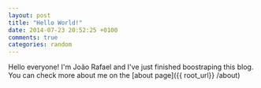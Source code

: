 ```yaml
---
layout: post
title: "Hello World!"
date: 2014-07-23 20:52:25 +0100
comments: true
categories: random
---
```


Hello everyone! I'm João Rafael and I've just finished boostraping this blog. You can check more about me on the [about page]({{ root_url}} /about) 